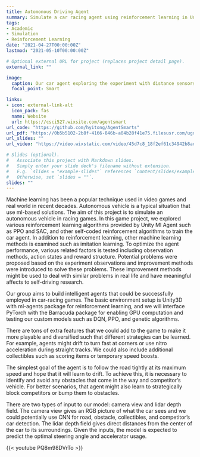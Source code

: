 ```yaml
---
title: Automonous Driving Agent
summary: Simulate a car racing agent using reinforcement learning in Unity3D
tags:
- Academic
- Simulation
- Reinforcement Learning
date: "2021-04-27T00:00:00Z"
lastmod: "2021-05-10T00:00:00Z"

# Optional external URL for project (replaces project detail page).
external_link: ""

image:
  caption: Our car agent exploring the experiment with distance sensors
  focal_point: Smart

links:
- icon: external-link-alt
  icon_pack: fas
  name: Website
  url: https://csci527.wixsite.com/agentsmart
url_code: "https://github.com/hyitong/AgentSmarts"
url_pdf: "https://0b5b5102-2b8f-4166-846b-a04b28f41e75.filesusr.com/ugd/45d7c8_5ebe55979a514ee1b63e5804947213a2.pdf"
url_slides: ""
url_video: "https://video.wixstatic.com/video/45d7c8_18f2ef61c34942b8ad44d66d46731388/720p/mp4/file.mp4"

# Slides (optional).
#   Associate this project with Markdown slides.
#   Simply enter your slide deck's filename without extension.
#   E.g. `slides = "example-slides"` references `content/slides/example-slides.md`.
#   Otherwise, set `slides = ""`.
slides: ""
---
```


Machine learning has been a popular technique used in video games and real world in recent decades. Autonomous vehicle is a typical situation that use ml-based solutions. The aim of this project is to simulate an autonomous vehicle in racing games. In this game project, we explored various reinforcement learning algorithms provided by Unity Ml Agent such as PPO and SAC, and other self-coded reinforcement algorithms to train the car agent. In addition to reinforcement learning, other machine learning methods is examined such as imitation learning. To optimize the agent performance, various related factors is tested including observation methods, action states and reward structure. Potential problems were proposed based on the experiment observations and improvement methods were introduced to solve these problems. These improvement methods might be used to deal with similar problems in real life and have meaningful affects to self-driving research.

Our group aims to build intelligent agents that could be successfully employed in car-racing games. The basic environment setup is Unity3D with ml-agents package for reinforcement learning, and we will interface PyTorch with the Barracuda package for enabling GPU computation and testing our custom models such as DQN, PPO, and genetic algorithms.

There are tons of extra features that we could add to the game to make it more playable and diversified such that different strategies can be learned. For example, agents might drift to turn fast at corners or use nitro acceleration during straight tracks. We could also include additional collectibles such as scoring items or temporary speed boosts.

The simplest goal of the agent is to follow the road tightly at its maximum speed and hope that it will learn to drift. To achieve this, it is necessary to identify and avoid any obstacles that come in the way and competitor’s vehicle. For better scenarios, that agent might also learn to strategically block competitors or bump them to obstacles.

There are two types of input to our model: camera view and lidar depth field. The camera view gives an RGB picture of what the car sees and we could potentially use CNN for road, obstacle, collectibles, and competitor’s car detection. The lidar depth field gives direct distances from the center of the car to its surroundings. Given the inputs, the model is expected to predict the optimal steering angle and accelerator usage.

{{< youtube PQ8m98DVrTo >}}